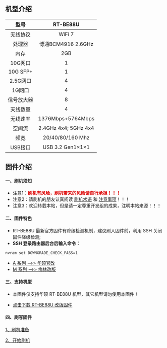 ## 机型介绍

| 型号 | RT-BE88U |
|:--:|:--:|
| 无线协议 | WiFi 7 | 
| 处理器 | 博通BCM4916 2.6GHz | 
| 内存 | 2GB | 
| 10G网口 | 1 | 
| 10G SFP+ | 1 | 
| 2.5G网口 | 4 | 
| 1G网口 | 4 | 
| 信号放大器 | 8 | 
| 天线数量 | 4 | 
| 无线速率 | 1376Mbps+5764Mbps | 
| 空间流 | 2.4GHz 4x4; 5GHz 4x4 | 
| 频宽 | 20/40/80/160 Mhz | 
| USB接口 | USB 3.2 Gen1×1×1 | 


## 固件介绍
#### 一、刷机须知
* 注意1：**<font color="#dd0000">刷机有风险，刷机带来的风险请自行承担！！！</font><br />**
* 注意2：请刷机的朋友认真阅读 [刷机术语](/zh/guide/asus/flash/flash_info.html) 和 [注意事项](/zh/guide/asus/flash/flash_matter.html)！！！
* 注意3：欢迎转载本帖，但是请一定尊重开发组的成果，注明本帖来源！！！

#### 二、固件特色
* RT-BE88U 最新官方固件有降级检测机制，建议刷入固件前，利用 SSH 关闭固件降级检测;
* **SSH 登录路由器后台后输入命令：**
```
nvram set DOWNGRADE_CHECK_PASS=1
```

* [A 系列 ——>> 华硕官改](/zh/guide/asus/firmware-a.md)
* [M 系列 ——>> 梅林改版](/zh/guide/asus/firmware-m.md)

#### 三、支持机型
* 本固件仅支持华硕 RT-BE88U 机型，其它机型请勿使用本固件！

* [点击下载 RT-BE88U 改版固件](https://www.asusgo.com/firmware/download?devicename=rt-be88u&firmware=merlin)

#### 四、刷写固件

[1、刷机准备](/zh/guide/asus/flash/flash_prepare.html) 

[2、开始刷机](/zh/guide/asus/flash/flash_start.html) 